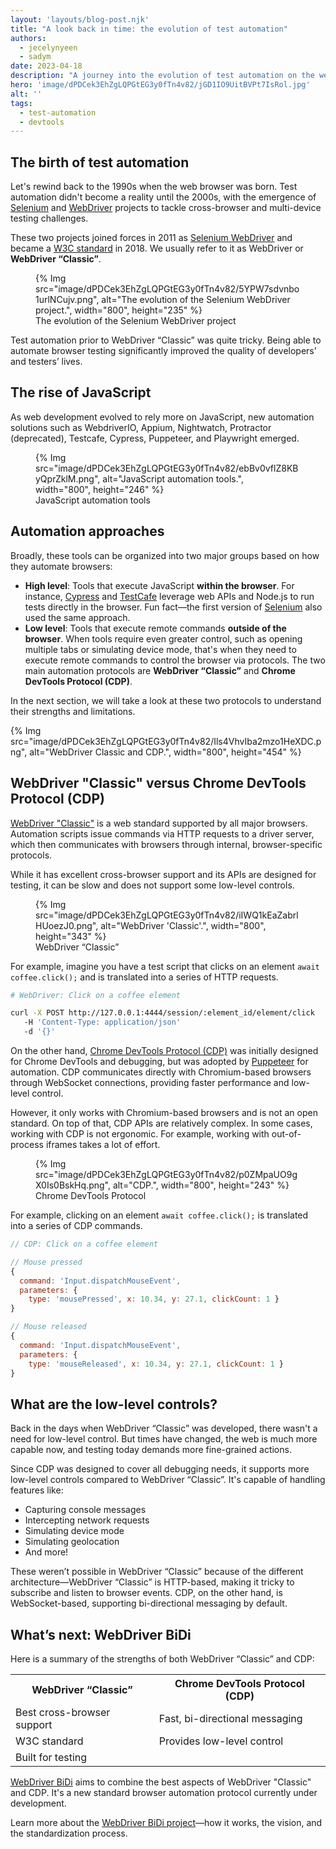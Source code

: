 ```yaml
---
layout: 'layouts/blog-post.njk'
title: "A look back in time: the evolution of test automation"
authors:
  - jecelynyeen
  - sadym
date: 2023-04-18
description: "A journey into the evolution of test automation on the web."
hero: 'image/dPDCek3EhZgLQPGtEG3y0fTn4v82/jGD1IO9UitBVPt7IsRol.jpg'
alt: ''
tags:
  - test-automation
  - devtools
---
```



## The birth of test automation

Let's rewind back to the 1990s when the web browser was born. Test automation didn't become a reality until the 2000s, with the emergence of [Selenium](https://www.selenium.dev/history/) and [WebDriver](https://www.selenium.dev/history/#:~:text=testing%20tool%20called-,WebDriver.,-It%20did%20not) projects to tackle cross-browser and multi-device testing challenges. 

These two projects joined forces in 2011 as [Selenium WebDriver](https://www.selenium.dev/documentation/webdriver/) and became a [W3C standard](https://w3c.github.io/webdriver/) in 2018. We usually refer to it as WebDriver or **WebDriver “Classic”**.

<figure>
{% Img src="image/dPDCek3EhZgLQPGtEG3y0fTn4v82/5YPW7sdvnbo1urlNCujv.png", alt="The evolution of the Selenium WebDriver project.", width="800", height="235" %}
<figcaption>The evolution of the Selenium WebDriver project</figcaption>
</figure>

Test automation prior to WebDriver “Classic” was quite tricky. Being able to automate browser testing significantly improved the quality of developers’ and testers’ lives.


## The rise of JavaScript

As web development evolved to rely more on JavaScript, new automation solutions such as WebdriverIO, Appium, Nightwatch, Protractor (deprecated), Testcafe, Cypress, Puppeteer, and Playwright emerged. 

<figure>
{% Img src="image/dPDCek3EhZgLQPGtEG3y0fTn4v82/ebBv0vflZ8KByQprZklM.png", alt="JavaScript automation tools.", width="800", height="246" %}
<figcaption>JavaScript automation tools</figcaption>
</figure>


## Automation approaches

Broadly, these tools can be organized into two major groups based on how they automate browsers:

- **High level**: Tools that execute JavaScript **within the browser**. For instance, [Cypress](https://bit.ly/cypress-architecture) and [TestCafe](https://bit.ly/testcafe-architecture) leverage web APIs and Node.js to run tests directly in the browser. Fun fact—the first version of [Selenium](https://www.selenium.dev/) also used the same approach.
- **Low level**: Tools that execute remote commands **outside of the browser**. When tools require even greater control, such as opening multiple tabs or simulating device mode, that's when they need to execute remote commands to control the browser via protocols. 
The two main automation protocols are **WebDriver “Classic”** and **Chrome DevTools Protocol (CDP)**.

In the next section, we will take a look at these two protocols to understand their strengths and limitations.

{% Img src="image/dPDCek3EhZgLQPGtEG3y0fTn4v82/Ils4VhvIba2mzo1HeXDC.png", alt="WebDriver Classic and CDP.", width="800", height="454" %}


## WebDriver "Classic" versus Chrome DevTools Protocol (CDP)

[WebDriver "Classic"](https://w3c.github.io/webdriver/) is a web standard supported by all major browsers. Automation scripts issue commands via HTTP requests to a driver server, which then communicates with browsers through internal, browser-specific protocols. 

While it has excellent cross-browser support and its APIs are designed for testing, it can be slow and does not support some low-level controls.

<figure>
{% Img src="image/dPDCek3EhZgLQPGtEG3y0fTn4v82/iIWQ1kEaZabrlHUoezJ0.png", alt="WebDriver 'Classic'.", width="800", height="343" %}
<figcaption>WebDriver “Classic”</figcaption>
</figure>

For example, imagine you have a test script that clicks on an element `await coffee.click();` and is translated into a series of HTTP requests.

```bash
# WebDriver: Click on a coffee element

curl -X POST http://127.0.0.1:4444/session/:element_id/element/click
   -H 'Content-Type: application/json'
   -d '{}'
```

On the other hand, [Chrome DevTools Protocol (CDP)](https://chromedevtools.github.io/devtools-protocol) was initially designed for Chrome DevTools and debugging, but was adopted by [Puppeteer](https://pptr.dev/) for automation. CDP communicates directly with Chromium-based browsers through WebSocket connections, providing faster performance and low-level control. 

However, it only works with Chromium-based browsers and is not an open standard. On top of that, CDP APIs are relatively complex. In some cases, working with CDP is not ergonomic. For example, working with out-of-process iframes takes a lot of effort.

<figure>
{% Img src="image/dPDCek3EhZgLQPGtEG3y0fTn4v82/p0ZMpaUO9gX0Is0BskHq.png", alt="CDP.", width="800", height="243" %}
<figcaption>Chrome DevTools Protocol</figcaption>
</figure>

For example, clicking on an element `await coffee.click();` is translated into a series of CDP commands.

```js
// CDP: Click on a coffee element

// Mouse pressed
{ 
  command: 'Input.dispatchMouseEvent', 
  parameters: {
    type: 'mousePressed', x: 10.34, y: 27.1, clickCount: 1 }
}

// Mouse released
{ 
  command: 'Input.dispatchMouseEvent', 
  parameters: {
    type: 'mouseReleased', x: 10.34, y: 27.1, clickCount: 1 }
}
```

## What are the low-level controls?

Back in the days when WebDriver “Classic” was developed, there wasn't a need for low-level control. But times have changed, the web is much more capable now, and testing today demands more fine-grained actions.

Since CDP was designed to cover all debugging needs, it supports more low-level controls compared to WebDriver “Classic”. It's capable of handling features like: 

- Capturing console messages
- Intercepting network requests
- Simulating device mode
- Simulating geolocation
- And more!

These weren’t possible in WebDriver “Classic” because of the different  architecture—WebDriver “Classic” is HTTP-based, making it tricky to subscribe and listen to browser events. CDP, on the other hand, is WebSocket-based, supporting bi-directional messaging by default.


## What’s next: WebDriver BiDi
Here is a summary of the strengths of both WebDriver “Classic” and CDP:

<table class="responsive width-full with-borders">
  <tbody>
    <tr>
      <th>WebDriver “Classic”</th>
      <th>Chrome DevTools Protocol (CDP)</th>
    </tr>
    <tr>
      <td>Best cross-browser support</td>
      <td>Fast, bi-directional messaging</td>
    </tr>
    <tr>
      <td>W3C standard</td>
      <td>Provides low-level control</td>
    </tr>
    <tr>
      <td>Built for testing</td>
      <td></td>
    </tr>
  </tbody>
</table>

[WebDriver BiDi](/articles/webdriver-bidi/) aims to combine the best aspects of WebDriver "Classic" and CDP. It's a new standard browser automation protocol currently under development.

Learn more about the [WebDriver BiDi project](/articles/webdriver-bidi/)—how it works, the vision, and the standardization process. 
